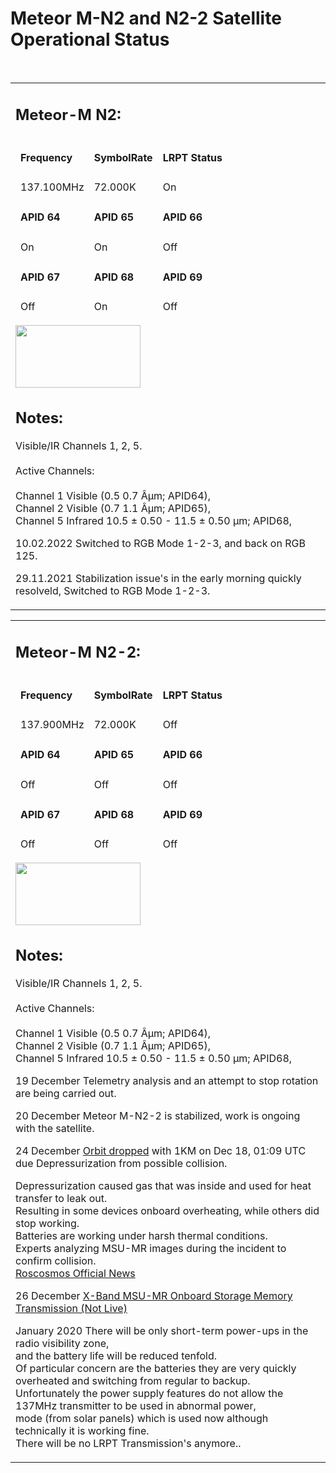 <body>
<h1><h1>Meteor M-N2 and N2-2 Satellite Operational Status</h1> </h1>
</p>
<br>
</p>
<p>
</p>
</div>
</p><table class="wxstatus"><tbody><tr><td>
        <h2>Meteor-M N2:</h2>
        <table class="wxpidlist">
        <thead>
                <tr>
                        <td><h4>Frequency</h4></td>
                        <td><h4>SymbolRate</h4></td>
                        <td><h4>LRPT Status</h4></td>
                </tr>
                <tr>
                        <td>137.100MHz</td>
                        <td>72.000K</td>
                        <td>On</td>
                </tr>
                 <tr>
                        <td><h4>APID 64</h4></td>
                        <td><h4>APID 65</h4></td>
                        <td><h4>APID 66</h4></td>
                </tr>
                <tr>
                        <td>On</td>
                        <td>On</td>
                        <td>Off</td>
                </tr>
                <tr>
                        <td><h4>APID 67</h4></td>
                        <td><h4>APID 68</h4></td>
                        <td><h4>APID 69</h4></td>
                </tr>
                <tr>
                        <td>Off</td>
                        <td>On</td>
                        <td>Off</td>
                </tr>
        </thead>
        </table>
<p>
<a href="http://www.n2yo.com/satellite/?s=40069" target="_blank">
  <img src="http://www.heavens-above.com/orbitdisplay.aspx?icon=default&width=200&height=100&mode=M&satid=40069" align="center" width="200" height="100" border="0"/></a>
<h2>Notes:</h2>
<p>
Visible/IR Channels 1, 2, 5.<br>
<br>
Active Channels:<br>
<br>
Channel 1 Visible  (0.5 0.7 Âµm; APID64),<br>
Channel 2 Visible  (0.7 1.1 Âµm; APID65),<br>
Channel 5 Infrared 10.5 ± 0.50 - 11.5 ± 0.50 µm; APID68,<br>
</p>
<p>
10.02.2022 Switched to RGB Mode 1-2-3, and back on RGB 125.
</p>
<p>
29.11.2021 Stabilization issue's in the early morning quickly resolveld, Switched to RGB Mode 1-2-3.
</p>
</tbody>
</table>
</td>
<p />
</p><table class="wxstatus"><tbody><tr><td>
        <h2>Meteor-M N2-2:</h2>
        <table class="wxpidlist">
        <thead>
                <tr>
                        <td><h4>Frequency</h4></td>
                        <td><h4>SymbolRate</h4></td>
                        <td><h4>LRPT Status</h4></td>
                </tr>
                <tr>
                        <td>137.900MHz</td>
                        <td>72.000K</td>
                        <td>Off</td>
                </tr>
                 <tr>
                        <td><h4>APID 64</h4></td>
                        <td><h4>APID 65</h4></td>
                        <td><h4>APID 66</h4></td>
                </tr>
                <tr>
                        <td>Off</td>
                        <td>Off</td>
                        <td>Off</td>
                </tr>
                <tr>
                        <td><h4>APID 67</h4></td>
                        <td><h4>APID 68</h4></td>
                        <td><h4>APID 69</h4></td>
                </tr>
                <tr>
                        <td>Off</td>
                        <td>Off</td>
                        <td>Off</td>
                </tr>
        </thead>
        </table>
<p>
<a href="http://www.n2yo.com/satellite/?s=44387" target="_blank">
  <img src="http://www.heavens-above.com/orbitdisplay.aspx?icon=default&width=200&height=100&mode=M&satid=44387" align="center" width="200" height="100" border="0"/></a>
<h2>Notes:</h2>
<p>
Visible/IR Channels 1, 2, 5.<br>
<br>
Active Channels:<br>
<br>
Channel 1 Visible  (0.5 0.7 &Acirc;&micro;m; APID64),<br>
Channel 2 Visible  (0.7 1.1 &Acirc;&micro;m; APID65),<br>
Channel 5 Infrared 10.5 &plusmn; 0.50 - 11.5 &plusmn; 0.50 &micro;m; APID68,<br>
<p>
19 December Telemetry analysis and an attempt to stop rotation are being carried out.
<p>
20 December Meteor M-N2-2 is stabilized, work is ongoing with the satellite. 
</p>
24 December <a href="https://www.calsky.com/observer/satorbit.cgi?file=44387.png&lang=en" target="_blank">Orbit dropped</a> with 1KM on Dec 18, 01:09 UTC due Depressurization from possible collision.<br>
</p>
Depressurization caused gas that was inside and used for heat transfer to leak out.<br>
Resulting in some devices onboard overheating, while others did stop working.<br>
Batteries are working under harsh thermal conditions.<br>
Experts analyzing MSU-MR images during the incident to confirm collision.<br>
<a href="https://translate.google.com/translate?sl=ru&tl=en&u=https%3A%2F%2Fwww.roscosmos.ru%2F27891%2F" target="_blank">Roscosmos Official News</a>
</p>
26 December <a href="https://twitter.com/MeteoOleg/status/1210180915521114114" target="_blank">X-Band MSU-MR Onboard Storage Memory Transmission (Not Live)</a>
</p>
January 2020 There will be only short-term power-ups in the radio visibility zone,<br>
and the battery life will be reduced tenfold.<br>
Of particular concern are the batteries they are very quickly overheated and switching from regular to backup.<br>
Unfortunately the power supply features do not allow the 137MHz transmitter to be used in abnormal power,<br>
mode (from solar panels) which is used now although technically it is working fine.<br>
There will be no LRPT Transmission's anymore..<br>  
</p>
</td></tr></tbody></table>
      </table>
      </td>
        </div>
</html>
